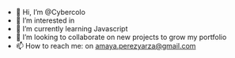 - 👋 Hi, I’m @Cybercolo
- 👀 I’m interested in 
- 🌱 I’m currently learning Javascript
- 💞️ I’m looking to collaborate on new projects to grow my portfolio
- 📫 How to reach me: on amaya.perezyarza@gmail.com

<!---
Cybercolo/Cybercolo is a ✨ special ✨ repository because its `README.md` (this file) appears on your GitHub profile.
You can click the Preview link to take a look at your changes.
--->
